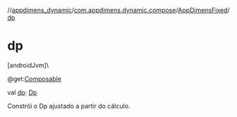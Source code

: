 //[appdimens_dynamic](../../../index.md)/[com.appdimens.dynamic.compose](../index.md)/[AppDimensFixed](index.md)/[dp](dp.md)

# dp

[androidJvm]\

@get:[Composable](https://developer.android.com/reference/kotlin/androidx/compose/runtime/Composable.html)

val [dp](dp.md): [Dp](https://developer.android.com/reference/kotlin/androidx/compose/ui/unit/Dp.html)

Constrói o Dp ajustado a partir do cálculo.